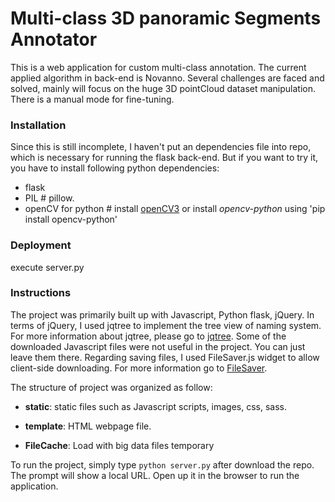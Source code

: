 # Multi-class 3D panoramic Segments Annotator
This is a web application for custom multi-class annotation. The current applied algorithm in back-end is Novanno. Several challenges are faced and solved, mainly will focus on the huge 3D pointCloud dataset manipulation. There is a manual mode for fine-tuning.


### Installation
Since this is still incomplete, I haven't put an dependencies file into repo, which is necessary for running the flask back-end. But if you want to try it, you have to install following python dependencies:

- flask
- PIL    # pillow.
- openCV for python # install [openCV3](http://www.pyimagesearch.com/2016/10/24/ubuntu-16-04-how-to-install-opencv/) or install *opencv-python* using 'pip install opencv-python'


### Deployment
execute server.py 


### Instructions
The project was primarily built up with Javascript, Python flask, jQuery. In terms of jQuery, I used jqtree to implement the tree view of naming system. For more information about jqtree, please go to [jqtree](http://mbraak.github.io/jqTree/). Some of the downloaded Javascript files were not useful in the project. You can just leave them there. Regarding saving files, I used FileSaver.js widget to allow client-side downloading. For more information go to [FileSaver](https://github.com/eligrey/FileSaver.js/).

The structure of project was organized as follow:

- **static**: static files such as Javascript scripts, images, css, sass.

- **template**: HTML webpage file.

- **FileCache**: Load with big data files temporary

To run the project, simply type ``` python server.py ``` after download the repo. The prompt will show a local URL. Open up it in the browser to run the application.
